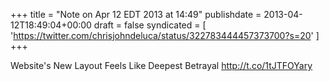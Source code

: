 +++
title = "Note on Apr 12 EDT 2013 at 14:49"
publishdate = 2013-04-12T18:49:04+00:00
draft = false
syndicated = [ 'https://twitter.com/chrisjohndeluca/status/322783444457373700?s=20' ]
+++

Website's New Layout Feels Like Deepest Betrayal http://t.co/1tJTFOYary
